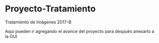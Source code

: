 # Proyecto-Tratamiento
Tratamiento de Imágenes 2017-B

Aquí pueden ir agregando el avance del proyecto para después anexarlo a la GUI
